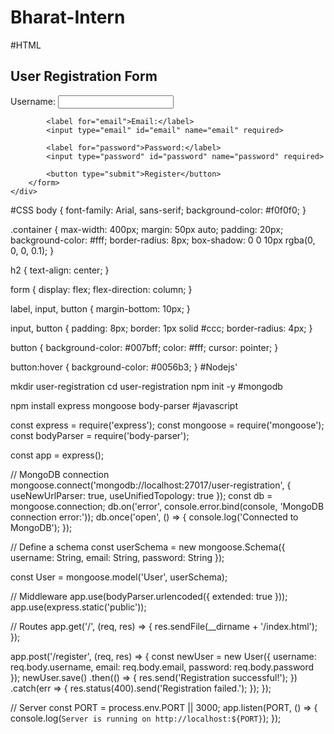 # Bharat-Intern

#HTML
<!DOCTYPE html>
<html lang="en">
<head>
    <meta charset="UTF-8">
    <meta name="viewport" content="width=device-width, initial-scale=1.0">
    <title>User Registration</title>
    <link rel="stylesheet" href="styles.css">
</head>
<body>
    <div class="container">
        <h2>User Registration Form</h2>
        <form action="/register" method="POST">
            <label for="username">Username:</label>
            <input type="text" id="username" name="username" required>

            <label for="email">Email:</label>
            <input type="email" id="email" name="email" required>

            <label for="password">Password:</label>
            <input type="password" id="password" name="password" required>

            <button type="submit">Register</button>
        </form>
    </div>
</body>
</html>


#CSS
body {
    font-family: Arial, sans-serif;
    background-color: #f0f0f0;
}

.container {
    max-width: 400px;
    margin: 50px auto;
    padding: 20px;
    background-color: #fff;
    border-radius: 8px;
    box-shadow: 0 0 10px rgba(0, 0, 0, 0.1);
}

h2 {
    text-align: center;
}

form {
    display: flex;
    flex-direction: column;
}

label,
input,
button {
    margin-bottom: 10px;
}

input,
button {
    padding: 8px;
    border: 1px solid #ccc;
    border-radius: 4px;
}

button {
    background-color: #007bff;
    color: #fff;
    cursor: pointer;
}

button:hover {
    background-color: #0056b3;
}
#Nodejs'

mkdir user-registration
cd user-registration
npm init -y
#mongodb

npm install express mongoose body-parser
#javascript

const express = require('express');
const mongoose = require('mongoose');
const bodyParser = require('body-parser');

const app = express();

// MongoDB connection
mongoose.connect('mongodb://localhost:27017/user-registration', {
    useNewUrlParser: true,
    useUnifiedTopology: true
});
const db = mongoose.connection;
db.on('error', console.error.bind(console, 'MongoDB connection error:'));
db.once('open', () => {
    console.log('Connected to MongoDB');
});

// Define a schema
const userSchema = new mongoose.Schema({
    username: String,
    email: String,
    password: String
});

const User = mongoose.model('User', userSchema);

// Middleware
app.use(bodyParser.urlencoded({ extended: true }));
app.use(express.static('public'));

// Routes
app.get('/', (req, res) => {
    res.sendFile(__dirname + '/index.html');
});

app.post('/register', (req, res) => {
    const newUser = new User({
        username: req.body.username,
        email: req.body.email,
        password: req.body.password
    });
    newUser.save()
        .then(() => {
            res.send('Registration successful!');
        })
        .catch(err => {
            res.status(400).send('Registration failed.');
        });
});

// Server
const PORT = process.env.PORT || 3000;
app.listen(PORT, () => {
    console.log(`Server is running on http://localhost:${PORT}`);
});
